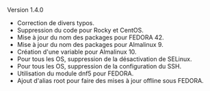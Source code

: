 Version 1.4.0

- Correction de divers typos.
- Suppression du code pour Rocky et CentOS.
- Mise à jour du nom des packages pour FEDORA 42.
- Mise à jour du nom des packages pour Almalinux 9.
- Création d'une variable pour Almalinux 10.
- Pour tous les OS, suppression de la désactivation de SELinux.
- Pour tous les OS, suppression de la configuration du SSH.
- Utilisation du module dnf5 pour FEDORA.
- Ajout d'alias root pour faire des mises à jour offline sous FEDORA.